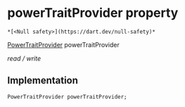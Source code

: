 


# powerTraitProvider property




    *[<Null safety>](https://dart.dev/null-safety)*


[PowerTraitProvider](../../providers_power_trait_provider/PowerTraitProvider-class.md) powerTraitProvider
  
_read / write_






## Implementation

```dart
PowerTraitProvider powerTraitProvider;


```







